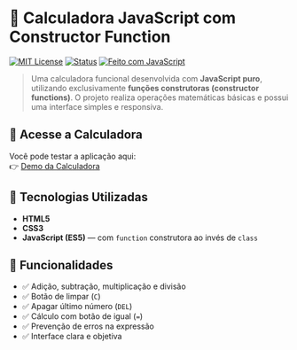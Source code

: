 # 🧮 Calculadora JavaScript com Constructor Function

[![MIT License](https://img.shields.io/badge/license-MIT-green.svg)](LICENSE)
[![Status](https://img.shields.io/badge/status-%20finalizado-blue)]()
[![Feito com JavaScript](https://img.shields.io/badge/feito%20com-JavaScript-yellow)]()

> Uma calculadora funcional desenvolvida com **JavaScript puro**, utilizando exclusivamente **funções construtoras (constructor functions)**. O projeto realiza operações matemáticas básicas e possui uma interface simples e responsiva.

## 🔗 Acesse a Calculadora

Você pode testar a aplicação aqui:  
👉 [Demo da Calculadora](https://1freelipe.github.io/Calculadora-CF/)

## 🧰 Tecnologias Utilizadas

- **HTML5**  
- **CSS3**  
- **JavaScript (ES5)** — com `function` construtora ao invés de `class`

## 🎯 Funcionalidades

- ✅ Adição, subtração, multiplicação e divisão  
- ✅ Botão de limpar (`C`)  
- ✅ Apagar último número (`DEL`)  
- ✅ Cálculo com botão de igual (`=`)  
- ✅ Prevenção de erros na expressão  
- ✅ Interface clara e objetiva

